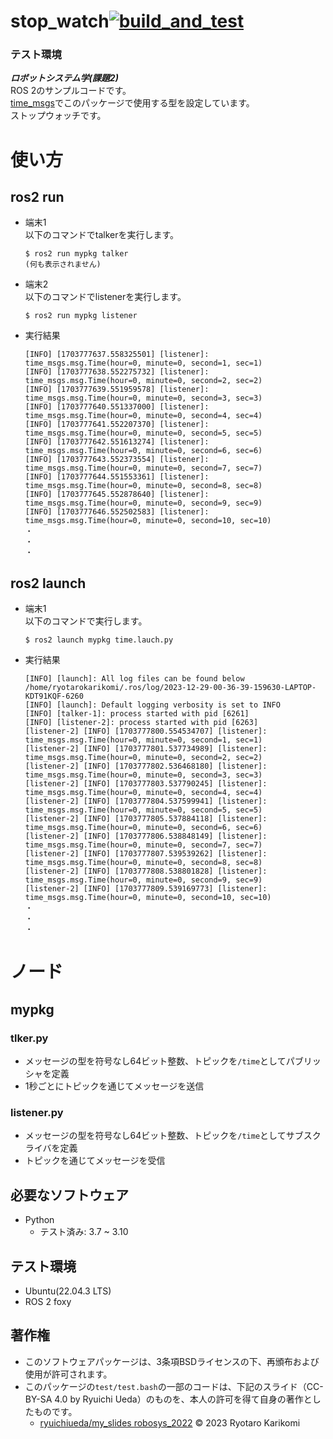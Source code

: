 # stop_watch[![build_and_test](https://github.com/ryotarokarikomi/stop_watch/actions/workflows/test.yml/badge.svg)](https://github.com/ryotarokarikomi/stop_watch/actions/workflows/test.yml)
### テスト環境
***ロボットシステム学(課題2)***  
ROS 2のサンプルコードです。  
[time_msgs](https://github.com/ryotarokarikomi/time_msgs.git)でこのパッケージで使用する型を設定しています。  
ストップウォッチです。


# 使い方
## ros2 run
* 端末1  
  以下のコマンドでtalkerを実行します。
  ```
  $ ros2 run mypkg talker
  (何も表示されません)
  ```
* 端末2  
  以下のコマンドでlistenerを実行します。
  ```
  $ ros2 run mypkg listener
  ```
* 実行結果
  ```
  [INFO] [1703777637.558325501] [listener]: time_msgs.msg.Time(hour=0, minute=0, second=1, sec=1)
  [INFO] [1703777638.552275732] [listener]: time_msgs.msg.Time(hour=0, minute=0, second=2, sec=2)
  [INFO] [1703777639.551959578] [listener]: time_msgs.msg.Time(hour=0, minute=0, second=3, sec=3)
  [INFO] [1703777640.551337000] [listener]: time_msgs.msg.Time(hour=0, minute=0, second=4, sec=4)
  [INFO] [1703777641.552207370] [listener]: time_msgs.msg.Time(hour=0, minute=0, second=5, sec=5)
  [INFO] [1703777642.551613274] [listener]: time_msgs.msg.Time(hour=0, minute=0, second=6, sec=6)
  [INFO] [1703777643.552373554] [listener]: time_msgs.msg.Time(hour=0, minute=0, second=7, sec=7)
  [INFO] [1703777644.551553361] [listener]: time_msgs.msg.Time(hour=0, minute=0, second=8, sec=8)
  [INFO] [1703777645.552878640] [listener]: time_msgs.msg.Time(hour=0, minute=0, second=9, sec=9)
  [INFO] [1703777646.552502583] [listener]: time_msgs.msg.Time(hour=0, minute=0, second=10, sec=10)
  ・
  ・
  ・
  ```
## ros2 launch
* 端末1  
  以下のコマンドで実行します。
  ```
  $ ros2 launch mypkg time.lauch.py
  ```
* 実行結果
  ```
  [INFO] [launch]: All log files can be found below /home/ryotarokarikomi/.ros/log/2023-12-29-00-36-39-159630-LAPTOP-KDT91KQF-6260
  [INFO] [launch]: Default logging verbosity is set to INFO
  [INFO] [talker-1]: process started with pid [6261]
  [INFO] [listener-2]: process started with pid [6263]
  [listener-2] [INFO] [1703777800.554534707] [listener]: time_msgs.msg.Time(hour=0, minute=0, second=1, sec=1)
  [listener-2] [INFO] [1703777801.537734989] [listener]: time_msgs.msg.Time(hour=0, minute=0, second=2, sec=2)
  [listener-2] [INFO] [1703777802.536468180] [listener]: time_msgs.msg.Time(hour=0, minute=0, second=3, sec=3)
  [listener-2] [INFO] [1703777803.537790245] [listener]: time_msgs.msg.Time(hour=0, minute=0, second=4, sec=4)
  [listener-2] [INFO] [1703777804.537599941] [listener]: time_msgs.msg.Time(hour=0, minute=0, second=5, sec=5)
  [listener-2] [INFO] [1703777805.537884118] [listener]: time_msgs.msg.Time(hour=0, minute=0, second=6, sec=6)
  [listener-2] [INFO] [1703777806.538848149] [listener]: time_msgs.msg.Time(hour=0, minute=0, second=7, sec=7)
  [listener-2] [INFO] [1703777807.539539262] [listener]: time_msgs.msg.Time(hour=0, minute=0, second=8, sec=8)
  [listener-2] [INFO] [1703777808.538801828] [listener]: time_msgs.msg.Time(hour=0, minute=0, second=9, sec=9)
  [listener-2] [INFO] [1703777809.539169773] [listener]: time_msgs.msg.Time(hour=0, minute=0, second=10, sec=10)
  ・
  ・
  ・
  ```

# ノード
## mypkg
### tlker.py
* メッセージの型を符号なし64ビット整数、トピックを`/time`としてパブリッシャを定義
* 1秒ごとにトピックを通じてメッセージを送信
### listener.py
* メッセージの型を符号なし64ビット整数、トピックを`/time`としてサブスクライバを定義
* トピックを通じてメッセージを受信

## 必要なソフトウェア
* Python
  * テスト済み: 3.7 ~ 3.10

## テスト環境
* Ubuntu(22.04.3 LTS)
* ROS 2 foxy


## 著作権
* このソフトウェアパッケージは、3条項BSDライセンスの下、再頒布および使用が許可されます。
* このパッケージの`test/test.bash`の一部のコードは、下記のスライド（CC-BY-SA 4.0 by Ryuichi Ueda）のものを、本人の許可を得て自身の著作としたものです。
  * [ryuichiueda/my_slides robosys_2022](https://github.com/ryuichiueda/my_slides/tree/master/robosys_2022) © 2023 Ryotaro Karikomi
